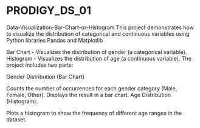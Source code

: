 # PRODIGY_DS_01
Data-Visualization-Bar-Chart-or-Histogram
This project demonstrates how to visualize the distribution of categorical and continuous variables using Python libraries Pandas and Matplotlib

Bar Chart - Visualizes the distribution of gender (a categorical variable).
Histogram - Visualizes the distribution of age (a continuous variable).
The project includes two parts:

Gender Distribution (Bar Chart)

Counts the number of occurrences for each gender category (Male, Female, Other).
Displays the result in a bar chart.
Age Distribution (Histogram):

Plots a histogram to show the frequency of different age ranges in the dataset.
